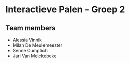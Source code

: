 # Interactieve Palen - Groep 2

## Team members
- Alessia Vinnik
- Milan De Meulemeester
- Senne Cumptich
- Jari Van Melckebeke
